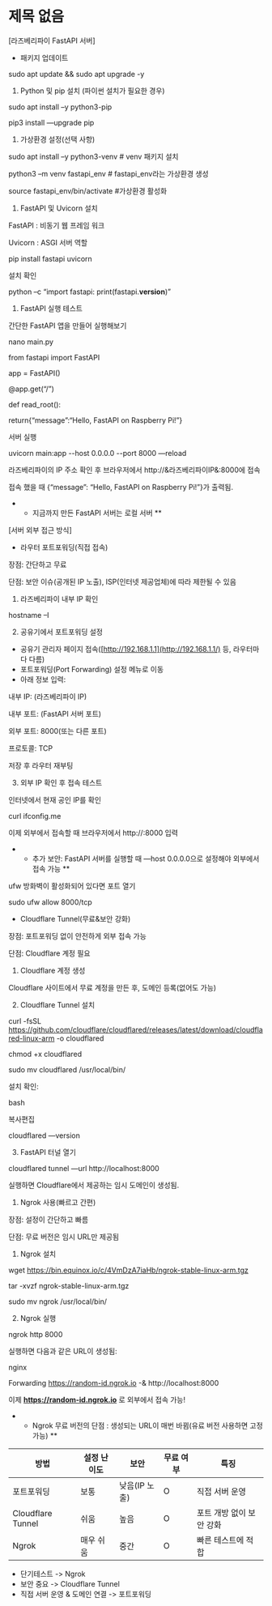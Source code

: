 # 제목 없음

[라즈베리파이 FastAPI 서버]

- 패키지 업데이트

sudo apt update && sudo apt upgrade -y

1. Python 및 pip 설치 (파이썬 설치가 필요한 경우)

sudo apt install –y python3-pip

pip3 install —upgrade pip

1. 가상환경 설정(선택 사항)

sudo apt install –y python3-venv # venv 패키지 설치

python3 –m venv fastapi_env # fastapi_env라는 가상환경 생성

source fastapi_env/bin/activate #가상환경 활성화

1. FastAPI 및 Uvicorn 설치

FastAPI : 비동기 웹 프레임 워크

Uvicorn : ASGI 서버 역할

pip install fastapi uvicorn

설치 확인

python –c “import fastapi: print(fastapi.__version__)”

1. FastAPI 실행 테스트

간단한 FastAPI 앱을 만들어 실행해보기

nano main.py

from fastapi import FastAPI

app = FastAPI()

@app.get(“/”)

def read_root():

return{“message”:“Hello, FastAPI on Raspberry Pi!”}

서버 실행

uvicorn main:app --host 0.0.0.0 --port 8000 —reload

라즈베리파이의 IP 주소 확인 후 브라우저에서 http://&라즈베리파이IP&:8000에 접속

접속 했을 때 {“message”: “Hello, FastAPI on Raspberry Pi!”}가 출력됨.

- * 지금까지 만든 FastAPI 서버는 로컬 서버 **

[서버 외부 접근 방식]

- 라우터 포트포워딩(직접 접속)

장점: 간단하고 무료

단점: 보안 이슈(공개된 IP 노출), ISP(인터넷 제공업체)에 따라 제한될 수 있음

1) 라즈베리파이 내부 IP 확인

hostname –I

2) 공유기에서 포트포워딩 설정

- 공유기 관리자 페이지 접속([http://192.168.1.1](http://192.168.1.1/) 등, 라우터마다 다름)
- 포트포워딩(Port Forwarding) 설정 메뉴로 이동
- 아래 정보 입력:

내부 IP: (라즈베리파이 IP)

내부 포트: (FastAPI 서버 포트)

외부 포트: 8000(또는 다른 포트)

프로토콜: TCP

저장 후 라우터 재부팅

3) 외부 IP 확인 후 접속 테스트

인터넷에서 현재 공인 IP를 확인

curl ifconfig.me

이제 외부에서 접속할 때 브라우저에서 http://<IP>:8000 입력

- * 추가 보안: FastAPI 서버를 실행할 때 —host 0.0.0.0으로 설정해야 외부에서 접속 가능 **

ufw 방화벽이 활성화되어 있다면 포트 열기

sudo ufw allow 8000/tcp

- Cloudflare Tunnel(무료&보안 강화)

장점: 포트포워딩 없이 안전하게 외부 접속 가능

단점: Cloudflare 계정 필요

1) Cloudflare 계정 생성

Cloudflare 사이트에서 무료 계정을 만든 후, 도메인 등록(없어도 가능)

2) Cloudflare Tunnel 설치

curl -fsSL https://github.com/cloudflare/cloudflared/releases/latest/download/cloudflared-linux-arm -o cloudflared

chmod +x cloudflared

sudo mv cloudflared /usr/local/bin/

설치 확인:

bash

복사편집

cloudflared —version

3) FastAPI 터널 열기

cloudflared tunnel —url http://localhost:8000

실행하면 Cloudflare에서 제공하는 임시 도메인이 생성됨.

1. Ngrok 사용(빠르고 간편)

장점: 설정이 간단하고 빠름

단점: 무료 버전은 임시 URL만 제공됨

1) Ngrok 설치

wget https://bin.equinox.io/c/4VmDzA7iaHb/ngrok-stable-linux-arm.tgz

tar -xvzf ngrok-stable-linux-arm.tgz

sudo mv ngrok /usr/local/bin/

2) Ngrok 실행

ngrok http 8000

실행하면 다음과 같은 URL이 생성됨:

nginx

Forwarding https://random-id.ngrok.io -& http://localhost:8000

이제 **https://random-id.ngrok.io** 로 외부에서 접속 가능!

- * Ngrok 무료 버전의 단점 : 생성되는 URL이 매번 바뀜(유료 버전 사용하면 고정 가능) **

| 방법 | 설정 난이도 | 보안 | 무료 여부 | 특징 |
| --- | --- | --- | --- | --- |
| 포트포워딩 | 보통 | 낮음(IP 노출) | O | 직접 서버 운영 |
| Cloudflare Tunnel | 쉬움 | 높음 | O | 포트 개방 없이 보안 강화 |
| Ngrok | 매우 쉬움 | 중간 | O | 빠른 테스트에 적합 |
- 단기테스트 -> Ngrok
- 보안 중요 -> Cloudflare Tunnel
- 직접 서버 운영 & 도메인 연결 -> 포트포워딩

